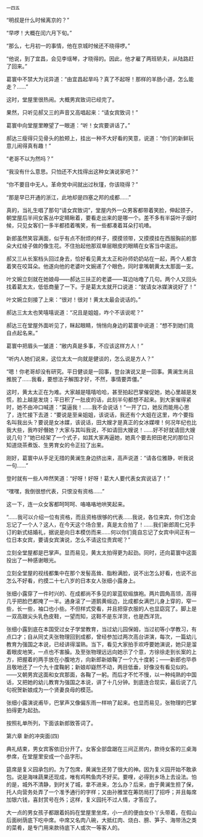     一四五 

   “明叔是什么时候离京的？”

   “早啰！大概在闰六月下旬。”

   “那么，七月初一的事情，他在京城时候还不晓得啰。”

   “他说，到了宜昌，会见李瑶琴，才晓得的。因此，他才雇了两班轿夫，从陆路赶了回来。”

   葛寰中不禁大为诧异道：“由宜昌起旱吗？真了不起呀！那样的羊肠小道，怎么能走？……”

   这时，堂屋里很热闹。大概男宾致词已经完了。

   果然，只听见郝又三的声音又高唱起来：“请女宾致词！”

   葛寰中向堂屋里瞭望了一眼道：“听！女宾要讲话了。”

   郝达三瘦得只见骨头的脸颊上，挂出一种不大好看的笑意，说道：“你们的新鲜玩意儿闹得真有趣！”

   “老哥不以为然吗？”

   “我没有什么意思。只怕还不大找得出这种女演说家吧？”

   “你不要目中无人。革命党中间就出过秋瑾，你该晓得？”

   “那是早已开通的浙江，此地却是四塞之邦的成都……”

   真的，当礼生唱了那句“请女宾致词”，堂屋内外一众男客都带着笑脸，伸起颈子，朝堂屋后半间女客丛中定睛瞅着，要看走出来的是哪一个。差不多有半袋叶子烟时候，只见女客们一多半都捂着嘴笑，有一些都凑着耳朵打叽喳。

   新郎虽然笑容满面，似乎有点不耐烦的样子，摸摸领带，又摸摸挂在西服胸前的那朵大红绫子做的像生花。不住抬起他那双单层眼皮的眼睛在女客当中逡巡。

   郝又三从长案档头回过身去，恰好看见黄太太正和孙师奶奶站在一起，两个人都含着笑在咬耳朵。他遂向他的老婆叶文婉递了个眼色，同时拿嘴朝黄太太那面一支。

   叶文婉立刻就在她娘母——郝达三扶正的老婆——耳边咕噜了几句。两个人又回头找着葛太太，低低商量了一下。于是葛太太就开口说道：“就请女冰媒演说好了！”

   叶文婉立刻接了上来：“很对！很对！黄太太最会说话的。”

   郝达三太太也笑嘻嘻说道：“况且是姐姐，咋个不该说呢？”

   郝达三在堂屋外面听见了，眯起眼睛，悄悄向身边的葛寰中说道：“想不到她们竟自点起名来。”

   葛寰中把眉头一皱道：“敝内真是多事，不应该这样方人！”

   “听内人她们说来，这位太太一向就是健谈的，怎么说是方人？”

   “嗯！你老哥却没有研究。平日健谈是一回事，登台演说又是一回事。黄澜生尚且推脱了……我看，要想法子解围才好，不然，事情要弄僵。”

   这时，黄太太正在为难。大家越是嘻嘻哈哈，甚至拍起巴掌催促她，她心里越是发慌，脸上越是发烧；平日积了一肚皮的话，此刻半句都想不起来。到大家催得紧时，她不由冲口喊道：“莫逼我！……我不会说话！”一开了口，她反而能用心思了，连忙接下去道：“要说是至亲姐姐，该说话，我还有个大姐在这里，咋个要指名叫我出头？要说是女冰媒，该说话，田大嫂才是真正的女冰媒哩！何况年纪也比我大些，我咋好僭她？大家与其叫我说，不如请田大嫂说！……好不好就请田大嫂说几句？”她已经架了一个式子，如其大家再逼她，她真个要去把田老兄的那位只知道烧茶煮饭、生男育女的令正拉了出来。

   刚好，葛寰中从手足无措的黄澜生身边挤出来，高声说道：“请各位雅静，听我说一句……”

   登时就有一些人哗然笑道：“好呀！好呀！葛大人要代表女宾说话了！”

   “嘿嘿，我倒很想代表，只恨没有资格……”

   这一下，连一众女客都呵呵呵、咯咯咯地哄笑起来。

   “……我可以介绍一位有资格，而且资格很够的代表……我说，各位来宾，你们怎会忘记了一个人？这人，在今天这个场合里，真是太合拍了！……我们新郎周仁兄手订的新式结婚礼，据说是向日本模仿而来……何以你们竟自忘记了女宾中间正有一位日本女宾，要请女宾演说，怎么不请这位贵宾呢？”

   立刻全堂屋都是巴掌声。显而易见，黄太太拍得更为起劲。同时，还向葛寰中这面投出了一种感谢眼光。

   立刻全堂屋的视线都集中在那个发髻高耸、脂粉满脸，说不出怎么好看，也说不出怎么不好看，约摸二十七八岁的日本女人张细小露身上。

   张细小露穿了一件时兴的、在成都尚不多见的翠蓝软缎旗袍。两片圆角高领，高得几乎把脸巴都掩了一半。通身滚了一道鹅黄缎边，比成都女满巴儿身上穿的，窄一些，长一些，袖口也小些。不但样式受看，并且把穿衣服的人也显窈窕了。脚上是一双高跟尖头乳色皮鞋，一望而知，这鞋不是东洋货，也是西洋货。

   张细小露到底在本国受过女子学堂教育，当过幼儿园保姆，当过初等小学教习，有点口才；自从同丈夫张物理回到成都，曾经参加过两次高台讲演，每次，一篇幼儿教育为强国之本说，已经讲得溜熟。当下，看见大家拍手欢呼要她演说，她只是溜着眼皮地笑，一点也不害臊。及至张物理远远向她示了个意，方徐徐走到长案的上方，把握着的两手放在小腹地方，向新郎新娘鞠了一个九十度躬；——新郎也毕恭且敬地还了一个九十度鞠躬；新娘却嶷然不动，两目低垂，好像没有看见似的。——又朝男宾这面和女宾那面，各鞠了一躬。而后才不忙不慢，以一种纯熟的中国话，又把她的幼儿教育为强国之本说，讲了十几分钟。到底连合现实，最后说了几句祝贺新娘成为一个贤妻良母的模范。

   张细小露演说甫毕，巴掌声又像偏东雨一样响了起来。也显而易见，张物理的巴掌拍得更为起劲。

   按照礼单所列，下面该新郎致答词了。

   第六章 新的冲突面(四)

   典礼结束，男女宾客依旧分开了。女客全部盘踞在三间正房内，款待女客的三桌海参席，在堂屋里安成一个品字形。

   筵席是复义园承包的。为了包席，黄澜生还劳了很大的神。因为复义园开始不敢承包。说是海味蔬果还现成，唯有鸡鸭鱼肉不好买。要哩，必得到乡场上去设法。怕的是，城外不清静，到时关了城，拿不进来，怎么办？后来，由于黄澜生担了保，托人向营务处弄了一个准予通行的字样；又由孙雅堂在筹防局打了招呼；并且每席加银六钱，喜封赏号在外；这样，复义园托不过人情，才答应了。

   大一点的男女孩子都跟着妈妈在堂屋里坐席，小一点的便由女仆丫头带着，在假山后面树荫底下吃中席。中席又名肉八碗，大抵红肉、烧白、膀、笋子、海带汤之类的菜肴，是专门用来款待底下人或次一等客人的。


